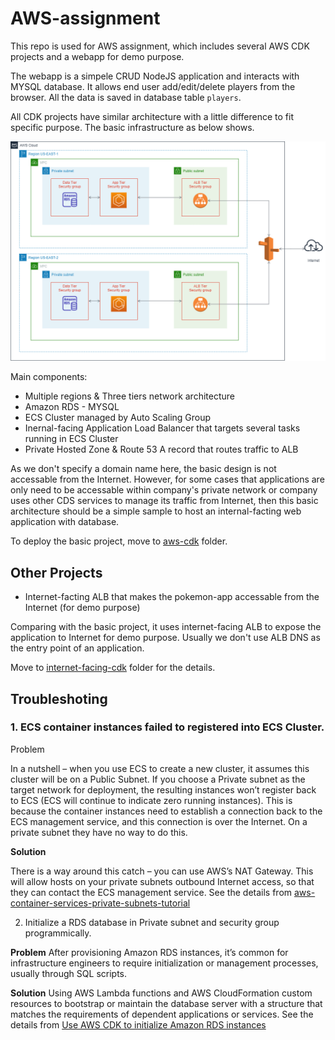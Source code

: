 # AWS-assignment

This repo is used for AWS assignment, which includes several AWS CDK projects and a webapp for demo purpose.

The webapp is a simpele CRUD NodeJS application and interacts with MYSQL database. It allows end user add/edit/delete players from the browser. All the data is saved in database table `players`. 

All CDK projects have similar architecture with a little difference to fit specific purpose. The basic infrastructure as below shows.

![](./images/playground-ecs.png)

Main components:

- Multiple regions & Three tiers network architecture
- Amazon RDS - MYSQL
- ECS Cluster managed by Auto Scaling Group
- Inernal-facing Application Load Balancer that targets several tasks running in ECS Cluster
- Private Hosted Zone & Route 53 A record that routes traffic to ALB

As we don't specify a domain name here, the basic design is not accessable from the Internet. However, for some cases that applications are only need to be accessable within company's private network or company uses other CDS services to manage its traffic from Internet, then this basic architecture should be a simple sample to host an internal-facting web application with database.

To deploy the basic project, move to [aws-cdk](./aws-cdk/) folder.

## Other Projects

- Internet-facting ALB that makes the pokemon-app accessable from the Internet (for demo purpose)

Comparing with the basic project, it uses internet-facing ALB to expose the application to Internet for demo purpose. Usually we don't use ALB DNS as the entry point of an application.

Move to [internet-facing-cdk]() folder for the details.

## Troubleshoting

### 1. ECS container instances failed to registered into ECS Cluster.

Problem

In a nutshell – when you use ECS to create a new cluster, it assumes this cluster will be on a Public Subnet. If you choose a Private subnet as the target network for deployment, the resulting instances won’t register back to ECS (ECS will continue to indicate zero running instances). This is because the container instances need to establish a connection back to the ECS management service, and this connection is over the Internet. On a private subnet they have no way to do this.

**Solution**

There is a way around this catch – you can use AWS’s NAT Gateway. This will allow hosts on your private subnets outbound Internet access, so that they can contact the ECS management service. See the details from [aws-container-services-private-subnets-tutorial][1]

2. Initialize a RDS database in Private subnet and security group programmically.

**Problem**
After provisioning Amazon RDS instances, it’s common for infrastructure engineers to require initialization or management processes, usually through SQL scripts.

**Solution**
Using AWS Lambda functions and AWS CloudFormation custom resources to bootstrap or maintain the database server with a structure that matches the requirements of dependent applications or services. See the details from [Use AWS CDK to initialize Amazon RDS instances][2]

[1]: https://www.topcoder.com/blog/aws-container-services-private-subnets-tutorial/#:~:text=For%20various%20reasons%2C%20you%20may%20wish%20to%20use,to%20reach%20ECS%20management.%20First%20a%20Few%20Definitions
[2]: https://aws.amazon.com/blogs/infrastructure-and-automation/use-aws-cdk-to-initialize-amazon-rds-instances/
